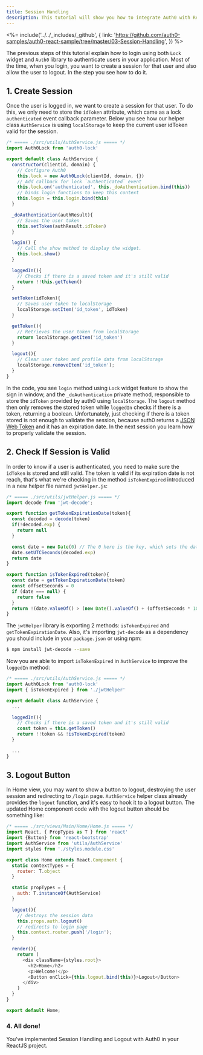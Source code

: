 ```yaml
---
title: Session Handling
description: This tutorial will show you how to integrate Auth0 with ReactJS to add session handling and logout to your web app.
---
```


<%= include('../../_includes/_github', {
  link: 'https://github.com/auth0-samples/auth0-react-sample/tree/master/03-Session-Handling',
}) %>

The previous steps of this tutorial explain how to login using both `Lock` widget and `Auth0` library to authenticate users in your application. Most of the time, when you login, you want to create a session for that user and also allow the user to logout. In the step you see how to do it.

## 1. Create Session

Once the user is logged in, we want to create a session for that user. To do this, we only need to store the `idToken` attribute, which came as a lock `authenticated` event callback parameter. Below you see how our helper class `AuthService` is using `localStorage` to keep the current user idToken valid for the session.

```javascript
/* ===== ./src/utils/AuthService.js ===== */
import Auth0Lock from 'auth0-lock'

export default class AuthService {
  constructor(clientId, domain) {
    // Configure Auth0
    this.lock = new Auth0Lock(clientId, domain, {})
    // Add callback for lock `authenticated` event
    this.lock.on('authenticated', this._doAuthentication.bind(this))
    // binds login functions to keep this context
    this.login = this.login.bind(this)
  }

  _doAuthentication(authResult){
    // Saves the user token
    this.setToken(authResult.idToken)
  }

  login() {
    // Call the show method to display the widget.
    this.lock.show()
  }

  loggedIn(){
    // Checks if there is a saved token and it's still valid
    return !!this.getToken()
  }

  setToken(idToken){
    // Saves user token to localStorage
    localStorage.setItem('id_token', idToken)
  }

  getToken(){
    // Retrieves the user token from localStorage
    return localStorage.getItem('id_token')
  }

  logout(){
    // Clear user token and profile data from localStorage
    localStorage.removeItem('id_token');
  }
}
```

In the code, you see `login` method using `Lock` widget feature to show the sign in window, and the `_doAuthentication` private method, responsible to store the `idToken` provided by auth0 using `localStorage`. The `logout` method then only removes the stored token while `loggedIn` checks if there is a token, returning a boolean. Unfortunately, just checking if there is a token stored is not enough to validate the session, because auth0 returns a [JSON Web Token](/jwt) and it has an expiration date. In the next session you learn how to properly validate the session.

## 2. Check If Session is Valid

In order to know if a user is authenticated, you need to make sure the `idToken` is stored and still valid. The token is valid if its expiration date is not reach, that's what we're checking in the method `isTokenExpired` introduced in a new helper file named `jwtHelper.js`:

```javascript
/* ===== ./src/utils/jwtHelper.js ===== */
import decode from 'jwt-decode';

export function getTokenExpirationDate(token){
  const decoded = decode(token)
  if(!decoded.exp) {
    return null
  }

  const date = new Date(0) // The 0 here is the key, which sets the date to the epoch
  date.setUTCSeconds(decoded.exp)
  return date
}

export function isTokenExpired(token){
  const date = getTokenExpirationDate(token)
  const offsetSeconds = 0
  if (date === null) {
    return false
  }
  return !(date.valueOf() > (new Date().valueOf() + (offsetSeconds * 1000)))
}
```

The `jwtHelper` library is exporting 2 methods: `isTokenExpired` and `getTokenExpirationDate`. Also, it's importing `jwt-decode` as a dependency you should include in your `package.json` or using npm:

```bash
$ npm install jwt-decode --save
```

Now you are able to import `isTokenExpired` in `AuthService` to improve the `loggedIn` method:

```javascript
/* ===== ./src/utils/AuthService.js ===== */
import Auth0Lock from 'auth0-lock'
import { isTokenExpired } from './jwtHelper'

export default class AuthService {
  ...

  loggedIn(){
    // Checks if there is a saved token and it's still valid
    const token = this.getToken()
    return !!token && !isTokenExpired(token)
  }

  ...
}
```

## 3. Logout Button

In Home view, you may want to show a button to logout, destroying the user session and redirecting to `/login` page. `AuthService` helper class already provides the `logout` function, and it's easy to hook it to a logout button. The updated Home component code with the logout button should be something like:

```javascript
/* ===== ./src/views/Main/Home/Home.js ===== */
import React, { PropTypes as T } from 'react'
import {Button} from 'react-bootstrap'
import AuthService from 'utils/AuthService'
import styles from './styles.module.css'

export class Home extends React.Component {
  static contextTypes = {
    router: T.object
  }

  static propTypes = {
    auth: T.instanceOf(AuthService)
  }

  logout(){
    // destroys the session data
    this.props.auth.logout()
    // redirects to login page
    this.context.router.push('/login');
  }

  render(){
    return (
      <div className={styles.root}>
        <h2>Home</h2>
        <p>Welcome!</p>
        <Button onClick={this.logout.bind(this)}>Logout</Button>
      </div>
    )
  }
}

export default Home;
```

### 4. All done!

You've implemented Session Handling and Logout with Auth0 in your ReactJS project.
